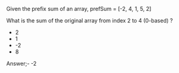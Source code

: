 Given the prefix sum of an array, prefSum = [-2, 4, 1, 5, 2]

What is the sum of the original array from index 2 to 4 (0-based) ?

* 2
* 1
* -2
* 8

Answer;- -2